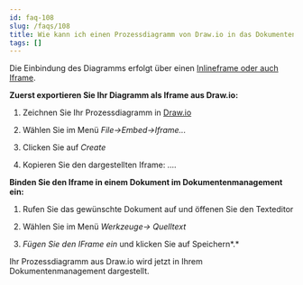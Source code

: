 ```yaml
---
id: faq-108
slug: /faqs/108
title: Wie kann ich einen Prozessdiagramm von Draw.io in das Dokumentenmanagement einfügen
tags: []
---
```

Die Einbindung des Diagramms erfolgt über einen [Inlineframe oder auch Iframe](https://de.wikipedia.org/wiki/Inlineframe).

**Zuerst exportieren Sie Ihr Diagramm als Iframe aus Draw.io:**

1.  Zeichnen Sie Ihr Prozessdiagramm in [Draw.io](https://Draw.io)

2.  Wählen Sie im Menü *File->Embed->Iframe...* 

3.  Clicken Sie auf *Create*

4.  Kopieren Sie den dargestellten Iframe: *....*

**Binden Sie den Iframe in einem Dokument im Dokumentenmanagement ein:**

1.  Rufen Sie das gewünschte Dokument auf und öffenen Sie den Texteditor

2.  Wählen Sie im Menü *Werkzeuge-> Quelltext*

3.  *Fügen Sie den IFrame ein* und klicken Sie auf Speichern*.*

Ihr Prozessdiagramm aus Draw.io wird jetzt in Ihrem Dokumentenmanagement dargestellt.